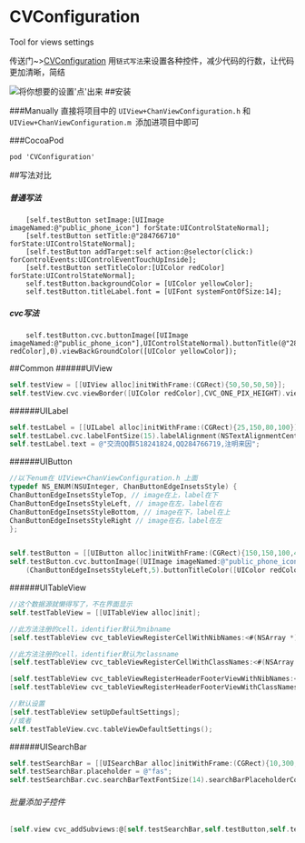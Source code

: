 # CVConfiguration
Tool for views settings

传送门~>[CVConfiguration](https://github.com/Chan4iOS/CVConfiguration)
用`链式写法`来设置各种控件，减少代码的行数，让代码更加清晰，简结

![将你想要的设置'点'出来](http://upload-images.jianshu.io/upload_images/2170902-e5a4dd2a99348048.gif?imageMogr2/auto-orient/strip)
##安装

###Manually
直接将项目中的  `UIView+ChanViewConfiguration.h` 和 `UIView+ChanViewConfiguration.m `添加进项目中即可

###CocoaPod
```
pod 'CVConfiguration'
```

##写法对比
##### 普通写法
```
    [self.testButton setImage:[UIImage imageNamed:@"public_phone_icon"] forState:UIControlStateNormal];
    [self.testButton setTitle:@"284766710" forState:UIControlStateNormal];
    [self.testButton addTarget:self action:@selector(click:) forControlEvents:UIControlEventTouchUpInside];
    [self.testButton setTitleColor:[UIColor redColor] forState:UIControlStateNormal];
    self.testButton.backgroundColor = [UIColor yellowColor];
    self.testButton.titleLabel.font = [UIFont systemFontOfSize:14];
```

##### cvc写法
```
    self.testButton.cvc.buttonImage([UIImage imageNamed:@"public_phone_icon"],UIControlStateNormal).buttonTitle(@"284766710",0).buttonResponse(self,@selector(click:),UIControlEventTouchUpInside).buttonTitleFontSize(14).buttonTitleColor([UIColor redColor],0).viewBackGroundColor([UIColor yellowColor]);
```


##Common
######UIView
```objectivec
self.testView = [[UIView alloc]initWithFrame:(CGRect){50,50,50,50}];
self.testView.cvc.viewBorder([UIColor redColor],CVC_ONE_PIX_HEIGHT).viewCornerRatioToHeight(0.5).viewBackGroundColor([UIColor yellowColor]);
```

######UILabel
```objectivec
self.testLabel = [[UILabel alloc]initWithFrame:(CGRect){25,150,80,100}];
self.testLabel.cvc.labelFontSize(15).labelAlignment(NSTextAlignmentCenter).labelTextColor([UIColor blueColor]).labelNumOfLines(0).viewBackGroundColor([UIColor cyanColor]);
self.testLabel.text = @"交流QQ群518241824,QQ284766719,注明来因";
```

######UIButton
```objectivec
//以下enum在 UIView+ChanViewConfiguration.h 上面
typedef NS_ENUM(NSUInteger, ChanButtonEdgeInsetsStyle) {
ChanButtonEdgeInsetsStyleTop, // image在上，label在下
ChanButtonEdgeInsetsStyleLeft, // image在左，label在右
ChanButtonEdgeInsetsStyleBottom, // image在下，label在上
ChanButtonEdgeInsetsStyleRight // image在右，label在左
};


self.testButton = [[UIButton alloc]initWithFrame:(CGRect){150,150,100,40}];
self.testButton.cvc.buttonImage([UIImage imageNamed:@"public_phone_icon"],UIControlStateNormal).buttonTitle(@"284766710",0).buttonResponse(self,@selector(click:),UIControlEventTouchUpInside).buttonTitleFontSize(14).buttonLayoutContent
    (ChanButtonEdgeInsetsStyleLeft,5).buttonTitleColor([UIColor redColor],0).viewBackGroundColor([UIColor yellowColor]);
```
######UITableView
```objectivec
//这个数据源就懒得写了，不在界面显示
self.testTableView = [[UITableView alloc]init];

//此方法注册的cell，identifier默认为nibname
[self.testTableView cvc_tableViewRegisterCellWithNibNames:<#(NSArray *)#>]

//此方法注册的cell，identifier默认为classname
[self.testTableView cvc_tableViewRegisterCellWithClassNames:<#(NSArray *)#>]

[self.testTableView cvc_tableViewRegisterHeaderFooterViewWithNibNames:<#(NSArray *)#>]
[self.testTableView cvc_tableViewRegisterHeaderFooterViewWithClassNames:<#(NSArray *)#>]

//默认设置    
[self.testTableView setUpDefaultSettings];
//或者
self.testTableView.cvc.tableViewDefaultSettings();
```
######UISearchBar
```objectivec
self.testSearchBar = [[UISearchBar alloc]initWithFrame:(CGRect){10,300,200,40}];
self.testSearchBar.placeholder = @"fas";
self.testSearchBar.cvc.searchBarTextFontSize(14).searchBarPlaceholderColor([UIColor blueColor]).searchBarTextColor([UIColor redColor]);
```

###### 批量添加子控件
```objectivec
[self.view cvc_addSubviews:@[self.testSearchBar,self.testButton,self.testView,self.testLabel]];
```